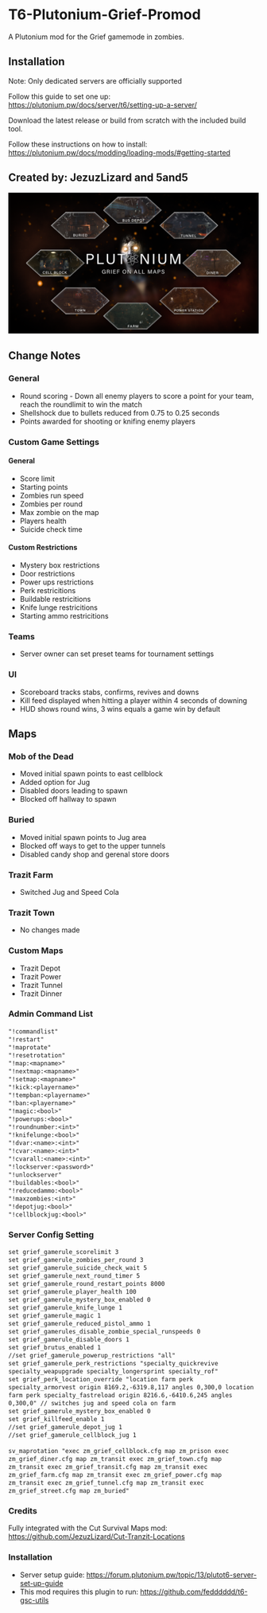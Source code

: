 # T6-Plutonium-Grief-Promod
A Plutonium mod for the Grief gamemode in zombies.

## Installation

Note: Only dedicated servers are officially supported

Follow this guide to set one up: https://plutonium.pw/docs/server/t6/setting-up-a-server/

Download the latest release or build from scratch with the included build tool.

Follow these instructions on how to install: https://plutonium.pw/docs/modding/loading-mods/#getting-started

## Created by: JezuzLizard and 5and5

[![IMAGE ALT TEXT HERE](Grief_on_all_maps.png)](https://www.youtube.com/watch?v=vuwAIZxHpWM&ab_channel=Lanevader)

## Change Notes

### General 
* Round scoring - Down all enemy players to score a point for your team, reach the roundlimit to win the match
* Shellshock due to bullets reduced from 0.75 to 0.25 seconds
* Points awarded for shooting or knifing enemy players

### Custom Game Settings
#### General
* Score limit
* Starting points
* Zombies run speed
* Zombies per round
* Max zombie on the map
* Players health
* Suicide check time

#### Custom Restrictions
* Mystery box restrictions
* Door restrictions
* Power ups restrictions
* Perk restricitions
* Buildable restricitions
* Knife lunge restricitions
* Starting ammo restricitions

### Teams
* Server owner can set preset teams for tournament settings

### UI
* Scoreboard tracks stabs, confirms, revives and downs
* Kill feed displayed when hitting a player within 4 seconds of downing
* HUD shows round wins, 3 wins equals a game win by default

## Maps

### Mob of the Dead
* Moved initial spawn points to east cellblock
* Added option for Jug
* Disabled doors leading to spawn
* Blocked off hallway to spawn

### Buried
* Moved initial spawn points to Jug area
* Blocked off ways to get to the upper tunnels
* Disabled candy shop and gerenal store doors

### Trazit Farm
* Switched Jug and Speed Cola

### Trazit Town
* No changes made

### Custom Maps
* Trazit Depot
* Trazit Power
* Trazit Tunnel
* Trazit Dinner

### Admin Command List
```
"!commandlist"
"!restart"
"!maprotate"
"!resetrotation"
"!map:<mapname>"
"!nextmap:<mapname>"
"!setmap:<mapname>"
"!kick:<playername>"
"!tempban:<playername>"
"!ban:<playername>"
"!magic:<bool>"
"!powerups:<bool>"
"!roundnumber:<int>"
"!knifelunge:<bool>"
"!dvar:<name>:<int>"
"!cvar:<name>:<int>"
"!cvarall:<name>:<int>"
"!lockserver:<password>"
"!unlockserver"
"!buildables:<bool>"
"!reducedammo:<bool>"
"!maxzombies:<int>"
"!depotjug:<bool>"
"!cellblockjug:<bool>"
```

### Server Config Setting
```
set grief_gamerule_scorelimit 3
set grief_gamerule_zombies_per_round 3
set grief_gamerule_suicide_check_wait 5
set grief_gamerule_next_round_timer 5
set grief_gamerule_round_restart_points 8000
set grief_gamerule_player_health 100
set grief_gamerule_mystery_box_enabled 0
set grief_gamerule_knife_lunge 1
set grief_gamerule_magic 1
set grief_gamerule_reduced_pistol_ammo 1
set grief_gamerules_disable_zombie_special_runspeeds 0
set grief_gamerule_disable_doors 1
set grief_brutus_enabled 1
//set grief_gamerule_powerup_restrictions "all"
set grief_gamerule_perk_restrictions "specialty_quickrevive specialty_weapupgrade specialty_longersprint specialty_rof"
set grief_perk_location_override "location farm perk specialty_armorvest origin 8169.2,-6319.8,117 angles 0,300,0 location farm perk specialty_fastreload origin 8216.6,-6410.6,245 angles 0,300,0" // switches jug and speed cola on farm
set grief_gamerule_mystery_box_enabled 0
set grief_killfeed_enable 1
//set grief_gamerule_depot_jug 1
//set grief_gamerule_cellblock_jug 1

sv_maprotation "exec zm_grief_cellblock.cfg map zm_prison exec zm_grief_diner.cfg map zm_transit exec zm_grief_town.cfg map zm_transit exec zm_grief_transit.cfg map zm_transit exec zm_grief_farm.cfg map zm_transit exec zm_grief_power.cfg map zm_transit exec zm_grief_tunnel.cfg map zm_transit exec zm_grief_street.cfg map zm_buried"

```

### Credits
Fully integrated with the Cut Survival Maps mod: https://github.com/JezuzLizard/Cut-Tranzit-Locations

### Installation
* Server setup guide: https://forum.plutonium.pw/topic/13/plutot6-server-set-up-guide
* This mod requires this plugin to run: https://github.com/fedddddd/t6-gsc-utils

